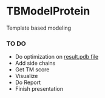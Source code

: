 # TBModelProtein

Template based modeling

### TO DO
* Do optimization on [result.pdb file](./Data/results.pdb)
* Add side chains
* Get TM score
* Visualize
* Do Report
* Finish presentation